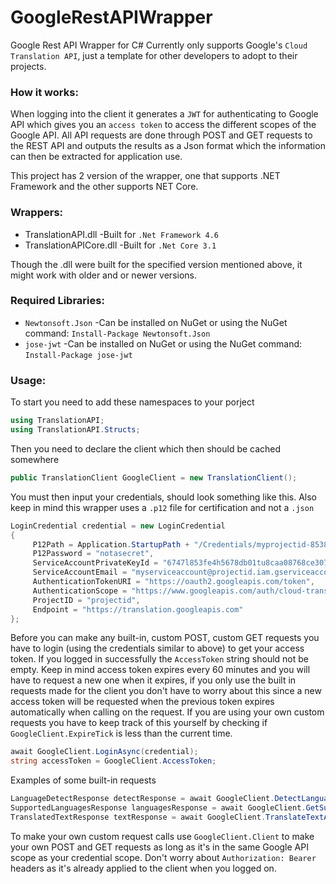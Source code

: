 # GoogleRestAPIWrapper
Google Rest API Wrapper for C#
Currently only supports Google's `Cloud Translation API`, just a template for other developers to adopt to their projects.

### How it works:  
When logging into the client it generates a `JWT` for authenticating to Google API which gives you an `access token` to access the different scopes of the Google API. All API requests are done through POST and GET requests to the REST API and outputs the results as a Json format which the information can then be extracted for application use.  

This project has 2 version of the wrapper, one that supports .NET Framework and the other supports NET Core.
### Wrappers:  
- TranslationAPI.dll -Built for `.Net Framework 4.6`  
- TranslationAPICore.dll -Built for `.Net Core 3.1`  

Though the .dll were built for the specified version mentioned above, it might work with older and or newer versions.  

### Required Libraries:  
- `Newtonsoft.Json` -Can be installed on NuGet or using the NuGet command: `Install-Package Newtonsoft.Json`  
- `jose-jwt` -Can be installed on NuGet or using the NuGet command: `Install-Package jose-jwt`  


### Usage:  
To start you need to add these namespaces to your porject
```cs
using TranslationAPI;
using TranslationAPI.Structs;
```


Then you need to declare the client which then should be cached somewhere
```cs
public TranslationClient GoogleClient = new TranslationClient();
```


You must then input your credentials, should look something like this. Also keep in mind this wrapper uses a `.p12` file for certification and not a `.json`
```cs
LoginCredential credential = new LoginCredential
{
     P12Path = Application.StartupPath + "/Credentials/myprojectid-8538c731jz3h.p12",
     P12Password = "notasecret",
     ServiceAccountPrivateKeyId = "6747l853fe4h5678db01tu8caa08768ce30796nm",
     ServiceAccountEmail = "myserviceaccount@projectid.iam.gserviceaccount.com",
     AuthenticationTokenURI = "https://oauth2.googleapis.com/token",
     AuthenticationScope = "https://www.googleapis.com/auth/cloud-translation",
     ProjectID = "projectid",
     Endpoint = "https://translation.googleapis.com"
};
```


Before you can make any built-in, custom POST, custom GET requests you have to login (using the credentials similar to above) to get your access token. If you logged in successfully the `AccessToken` string should not be empty. Keep in mind access token expires every 60 minutes and you will have to request a new one when it expires, if you only use the built in requests made for the client you don't have to worry about this since a new access token will be requested when the previous token expires automatically when calling on the request. If you are using your own custom requests you have to keep track of this yourself by checking if `GoogleClient.ExpireTick` is less than the current time.
```cs
await GoogleClient.LoginAsync(credential);
string accessToken = GoogleClient.AccessToken;
```


Examples of some built-in requests
```cs
LanguageDetectResponse detectResponse = await GoogleClient.DetectLanguageAsync("こんにちは、元気ですか");
SupportedLanguagesResponse languagesResponse = await GoogleClient.GetSupportedLanguagesAsync();
TranslatedTextResponse textResponse = await GoogleClient.TranslateTextAsync("こんにちは、元気ですか");
```


To make your own custom request calls use `GoogleClient.Client` to make your own POST and GET requests as long as it's in the same Google API scope as your credential scope. Don't worry about `Authorization: Bearer` headers as it's already applied to the client when you logged on.

